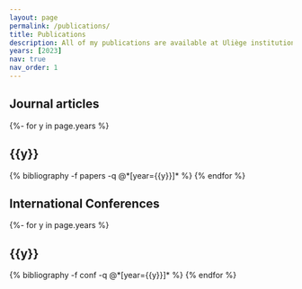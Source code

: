 ```yaml
---
layout: page
permalink: /publications/
title: Publications
description: All of my publications are available at Uliège institutional repository [ORBi](https://orbi.uliege.be/profile?uid=p179634).
years: [2023]
nav: true
nav_order: 1
---
```


## Journal articles
<!-- _pages/publications.md -->
<div class="publications">

{%- for y in page.years %}
  <h2 class="year">{{y}}</h2>
  {% bibliography -f papers -q @*[year={{y}}]* %}
{% endfor %}

</div>

## International Conferences
<!-- _pages/publications.md -->
<div class="publications">

{%- for y in page.years %}
  <h2 class="year">{{y}}</h2>
  {% bibliography -f conf -q @*[year={{y}}]* %}
{% endfor %}

</div>
